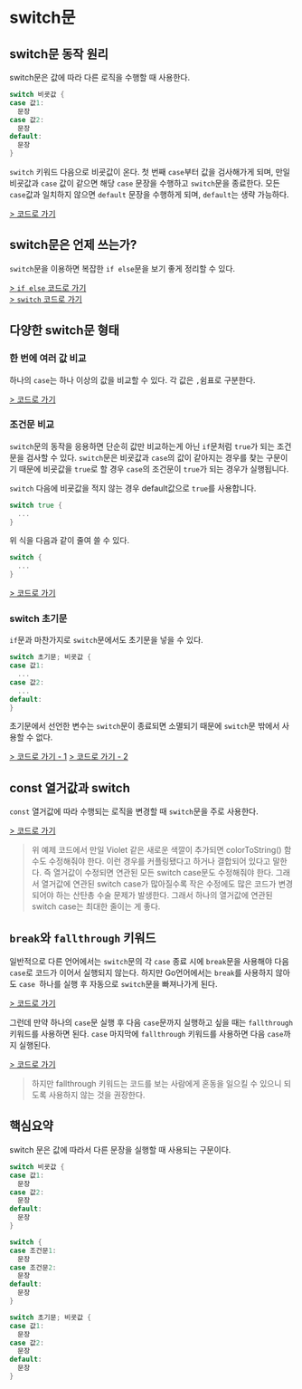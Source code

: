 # switch문

## switch문 동작 원리
switch문은 값에 따라 다른 로직을 수행할 때 사용한다.
```go
switch 비굣값 {
case 값1: 
  문장
case 값2:
  문장
default:
  문장
}
```

`switch` 키워드 다음으로 비굣값이 온다. 첫 번째 `case`부터 값을 검사해가게 되며, 만일 비굣값과 `case` 값이 같으면
해당 `case` 문장을 수행하고 `switch`문을 종료한다. 모든 `case`값과 일치하지 않으면 `default` 문장을 수행하게 되며,
`default`는 생략 가능하다.

[> 코드로 가기](../ch10/ex10.1/ex10.1.go)

## switch문은 언제 쓰는가?
`switch`문을 이용하면 복잡한 `if else`문을 보기 좋게 정리할 수 있다.

[> `if else` 코드로 가기](../ch10/ex10.2/ex10.2.go)  
[> `switch` 코드로 가기](../ch10/ex10.3/ex10.3.go)

## 다양한 switch문 형태
### 한 번에 여러 값 비교
하나의 `case`는 하나 이상의 값을 비교할 수 있다. 각 값은 `,`쉼표로 구분한다.

[> 코드로 가기](../ch10/ex10.4/ex10.4.go)

### 조건문 비교
`switch`문의 동작을 응용하면 단순히 값만 비교하는게 아닌 `if`문처럼 `true`가 되는 조건문을 검사할 수 있다.
`switch`문은 비굣값과 `case`의 값이 같아지는 경우를 찾는 구문이기 때문에 비굣값을 `true`로 할 경우 `case`의 조건문이
`true`가 되는 경우가 실행됩니다.

`switch` 다음에 비굣값을 적지 않는 경우 default값으로 `true`를 사용합니다.
```go
switch true {
  ...
}
```
위 식을 다음과 같이 줄여 쓸 수 있다.
```go
switch {
  ...
}
```
[> 코드로 가기](../ch10/ex10.5/ex10.5.go)

### switch 초기문
`if`문과 마찬가지로 `switch`문에서도 초기문을 넣을 수 있다.
```go
switch 초기문; 비굣값 {
case 값1:
  ...
case 값2:
  ...
default:
}
```
초기문에서 선언한 변수는 `switch`문이 종료되면 소멸되기 때문에 `switch`문 밖에서 사용할 수 없다.

[> 코드로 가기 - 1](../ch10/ex10.6/ex10.6.go)
[> 코드로 가기 - 2](../ch10/ex10.7/ex10.7.go)

## const 열거값과 switch
`const` 열거값에 따라 수행되는 로직을 변경할 때 `switch`문을 주로 사용한다.

[> 코드로 가기](../ch10/ex10.8/ex10.8.go)

> 위 예제 코드에서 만일 Violet 같은 새로운 색깔이 추가되면 colorToString() 함수도 수정해줘야 한다.
> 이런 경우를 커플링됐다고 하거나 결합되어 있다고 말한다. 즉 열거값이 수정되면 연관된 모든 switch case문도 수정해줘야 한다.
> 그래서 열거값에 연관된 switch case가 많아질수록 작은 수정에도 많은 코드가 변경되어야 하는 산탄총 수술 문제가 발생한다.
> 그래서 하나의 열거값에 연관된 switch case는 최대한 줄이는 게 좋다.

## `break`와 `fallthrough` 키워드
일반적으로 다른 언어에서는 `switch`문의 각 `case` 종료 시에 `break`문을 사용해야 다음 `case`로 코드가 이어서 실행되지 않는다.
하지만 Go언어에서는 `break`를 사용하지 않아도 `case `하나를 실행 후 자동으로 `switch`문을 빠져나가게 된다.

[> 코드로 가기](../ch10/ex10.9/ex10.9.go)

그런데 만약 하나의 `case`문 실행 후 다음 `case`문까지 실행하고 싶을 때는 `fallthrough` 키워드를 사용하면 된다. 
`case` 마지막에 `fallthrough` 키워드를 사용하면 다음 `case`까지 실행된다.

[> 코드로 가기](../ch10/ex10.10/ex10.10.go)

> 하지만 fallthrough 키워드는 코드를 보는 사람에게 혼동을 일으킬 수 있으니 되도록 사용하지 않는 것을 권장한다.

## 핵심요약
switch 문은 값에 따라서 다른 문장을 실행할 때 사용되는 구문이다.
```go
switch 비굣값 {
case 값1:
  문장
case 값2:
  문장
default:
  문장
}
```
```go
switch {
case 조건문1:
  문장
case 조건문2:
  문장
default:
  문장
}
```
```go
switch 초기문; 비굣값 {
case 값1:
  문장
case 값2:
  문장
default:
  문장
}
```
